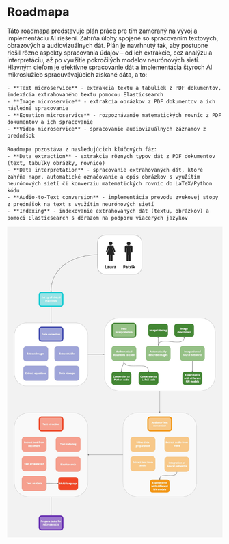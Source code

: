 # Roadmapa
<div style={{ textAlign: 'justify', marginBottom: '60px' }}>
    Táto roadmapa predstavuje plán práce pre tím zameraný na vývoj a implementáciu AI riešení. Zahŕňa úlohy spojené so spracovaním textových, obrazových a audiovizuálnych dát. Plán je navrhnutý tak, aby postupne riešil rôzne aspekty spracovania údajov – od ich extrakcie, cez analýzu a interpretáciu, až po využitie pokročilých modelov neurónových sietí. Hlavným cieľom je efektívne spracovanie dát a implementácia štyroch AI mikroslužieb spracuvávajúcich získané dáta, a to:

    - **Text microservice** - extrakcia textu a tabuliek z PDF dokumentov, indexácia extrahovaného textu pomocou Elasticsearch
    - **Image microservice** - extrakcia obrázkov z PDF dokumentov a ich následné spracovanie
    - **Equation microservice** - rozpoznávanie matematických rovníc z PDF dokumentov a ich spracovanie
    - **Video microservice** - spracovanie audiovizuálnych záznamov z prednášok 

    Roadmapa pozostáva z nasledujúcich kľúčových fáz:
    - **Data extraction** - extrakcia rôznych typov dát z PDF dokumentov (text, tabuľky obrázky, rovnice)
    - **Data interpretation** - spracovanie extrahovaných dát, ktoré zahŕňa napr. automatické označovanie a opis obrázkov s využítim neurónových sietí či konverziu matematických rovníc do LaTeX/Python kódu
    - **Audio-to-Text conversion** - implementácia prevodu zvukovej stopy z prednášok na text s využítim neurónových sietí
    - **Indexing** - indexovanie extrahovaných dát (textu, obrázkov) a pomoci Elasticsearch s dôrazom na podporu viacerých jazykov
</div>

![ilustration-image](/img/ai_doc/AI_roadmap.jpg)